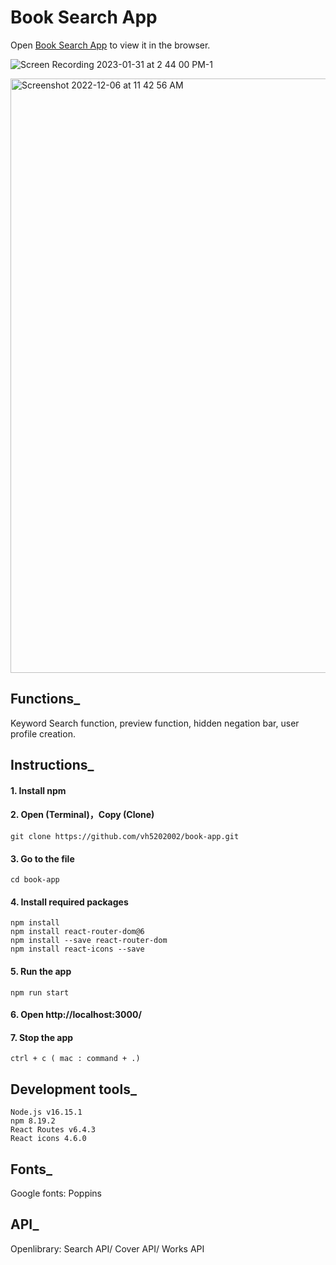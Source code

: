 # Book Search App

Open [Book Search App](https://vh5202002.github.io/book-app/) to view it in the browser.

![Screen Recording 2023-01-31 at 2 44 00 PM-1](https://user-images.githubusercontent.com/37912868/215901134-0ecfcc41-79de-43de-84b2-a794d684b16f.gif)


<img width="951" alt="Screenshot 2022-12-06 at 11 42 56 AM" src="https://user-images.githubusercontent.com/37912868/206007319-f094f79b-ad3b-4c05-88de-9c524e4e6494.png">


## Functions_
  Keyword Search function, preview function, hidden negation bar, user profile creation.

## Instructions_
#### 1. Install npm
#### 2. Open (Terminal)，Copy (Clone) 
	git clone https://github.com/vh5202002/book-app.git
#### 3. Go to the file
	cd book-app
#### 4. Install required packages
	npm install
   	npm install react-router-dom@6
   	npm install --save react-router-dom
   	npm install react-icons --save
#### 5. Run the app	
	npm run start
#### 6. Open http://localhost:3000/
#### 7. Stop the app
	ctrl + c ( mac : command + .)

## Development tools_
	Node.js v16.15.1
	npm 8.19.2
	React Routes v6.4.3
	React icons 4.6.0
  
## Fonts_
  Google fonts: Poppins

## API_
  Openlibrary: Search API/ Cover API/  Works API

